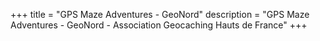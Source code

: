 +++
title = "GPS Maze Adventures - GeoNord"
description = "GPS Maze Adventures - GeoNord - Association Geocaching Hauts de France"
+++
